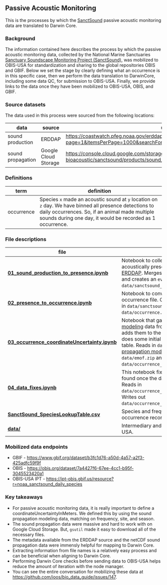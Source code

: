 ## Passive Acoustic Monitoring

This is the processes by which the [SanctSound](https://sanctsound.ioos.us/) passive acoustic monitoring data are translated to Darwin Core.

### Background
The information contained here describes the process by which the passive acoustic monitoring data, collected by the 
National Marine Sanctuaries [Sanctuary Soundscape Monitoring Project (SanctSound)](https://sanctsound.ioos.us/), was
mobilized to OBIS-USA for standardization and sharing to the global repositories OBIS and GBIF. Below we set the stage 
by clearly defining what an occurrence is in this specific case, then we perform the data translation to DarwinCore, 
including some data QC, for submission to OBIS-USA. Finally, we provide links to the data once they have been mobilized
to OBIS-USA, OBIS, and GBIF.

### Source datasets 
The data used in this process were sourced from the following locations:

data | source | url 
-----|--------|----
sound production | ERDDAP | https://coastwatch.pfeg.noaa.gov/erddap/search/index.html?page=1&itemsPerPage=1000&searchFor=sanctsound+%22Sound+Production%22
sound propagation | Google Cloud Storage | https://console.cloud.google.com/storage/browser/noaa-passive-bioacoustic/sanctsound/products/sound_propagation_models;tab=objects

### Definitions

term | definition
-----|-----------
occurrence | Species `x` made an acoustic sound at `y` location on `z` day. We have binned all presence detections to daily occurrences. So, if an animal made multiple sounds during one day, it would be recorded as 1 occurrence.

### File descriptions
file | description
-----|------------
[**01_sound_production_to_presence.ipynb**](https://github.com/ioos/bio_data_guide/blob/main/datasets/SanctSound/01_sound_production_to_presence.ipynb) | Notebook to collect and combine the acoustically present records on [Coastwatch ERDDAP](https://coastwatch.pfeg.noaa.gov/erddap/index.html). Merges in WoRMS mapping table, and creates an `eventDate` column. Writes out `data/sanctsound_presence.zip`.
[**02_presence_to_occurrence.ipynb**](https://github.com/ioos/bio_data_guide/blob/main/datasets/SanctSound/02_presence_to_occurrence.ipynb) | Notebook to convert the presence file to an occurrence file. Creates `occurrenceID`. Reads in `data/sanctsound_presence.zip`. Writes out `data/occurrence.zip`.
[**03_occurrence_coordinateUncertainty.ipynb**](https://github.com/ioos/bio_data_guide/blob/main/datasets/SanctSound/03_occurrence_coordinateUncertainty.ipynb) | Notebook that gathers [sound propagation modeling](https://sanctsound.portal.axds.co/#sanctsound/compare/prop-model) data from Google Cloud Storage and adds them to the occurrence table. This also does some initial QA/QC and creates an emof table. Reads in `data/occurrence.zip` and [sound propagation model data](https://console.cloud.google.com/storage/browser/noaa-passive-bioacoustic/sanctsound/products/sound_propagation_models;tab=objects). Writes out `data/emof.zip` and `data/occurrence_w_coordinateUncertainty.zip`.
[**04_data_fixes.ipynb**](https://github.com/ioos/bio_data_guide/blob/main/datasets/SanctSound/04_data_fixes.ipynb) | This notebook fixes some errors that were found once the data were loaded to GBIF. Reads in `data/occurrence_w_coordinateUncertainty.zip`. Writes out `data/occurrence_w_coordinateUncertainty.zip`.
[**SanctSound_SpeciesLookupTable.csv**](https://github.com/ioos/bio_data_guide/blob/main/datasets/SanctSound/SanctSound_SpeciesLookupTable.csv) | Species and frequency lookup table for occurrence records.
[**data/**](https://github.com/ioos/bio_data_guide/blob/main/datasets/SanctSound/data) | Intermediary and final data files sent to OBIS-USA.

### Mobilized data endpoints
* GBIF - https://www.gbif.org/dataset/b3fc1d76-a50d-4a57-a2f3-425adfc59f9f
* OBIS - https://obis.org/dataset/7a4427f6-67ee-4cc1-b95f-3045523420a1
* OBIS-USA IPT - https://ipt-obis.gbif.us/resource?r=noaa_sanctsound_daily_species

### Key takeaways
- For passive acoustic monitoring data, it is really important to define a coordinateUncertaintyInMeters. We defined this by using the sound propagation modeling data, matching on frequency, site, and season.
- The sound propagation data were massive and hard to work with on Google Cloud Storage. But, `gsutil` made it easy to download all of the necessary files.
- The metadata available from the ERDDAP source and the netCDF sound propagation data were immensly helpful for mapping to Darwin Core.
- Extracting information from file names is a relatively easy process and can be beneficial when aligning to Darwin Core.
- Performing Darwin Core checks before sending data to OBIS-USA helps reduce the amount of iteration with the node manager.
- You can see the entire conversation for mobilizing these data at https://github.com/ioos/bio_data_guide/issues/147.